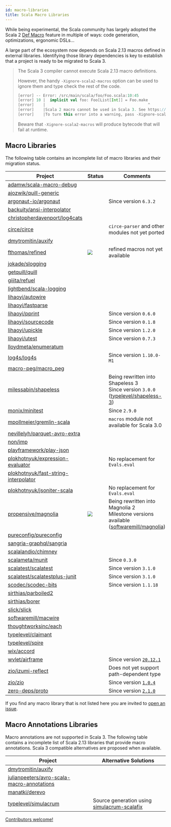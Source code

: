 ```yaml
---
id: macro-libraries
title: Scala Macro Libraries
---
```


While being experimental, the Scala community has largely adopted the Scala 2 [Def Macro](https://docs.scala-lang.org/overviews/macros/overview.html) feature in multiple of ways: code generation, optimizations, ergonomic DSLs...

A large part of the ecosystem now depends on Scala 2.13 macros defined in external libraries.
Identifying those library dependencies is key to establish that a project is ready to be migrated to Scala 3.

> The Scala 3 compiler cannot execute Scala 2.13 macro definitions.
> 
> However, the handy `-Xignore-scala2-macros` option can be used to ignore them and type check the rest of the code.
> 
> ```scala
> [error] -- Error: /src/main/scala/foo/Foo.scala:10:45 
> [error] 10 |  implicit val foo: Foo[List[Int]] = Foo.make
> [error]    |                                             ^
> [error]    |Scala 2 macro cannot be used in Scala 3. See https://dotty.epfl.ch/docs/reference/dropped-features/macros.html
> [error]    |To turn this error into a warning, pass -Xignore-scala2-macros to the compiler
> ```
>
> Beware that `-Xignore-scala2-macros` will produce bytecode that will fail at runtime.   
>

## Macro Libraries

The following table contains an incomplete list of macro libraries and their migration status.

| Project | Status | Comments |
|-|-|-|
| [adamw/scala-macro-debug](https://index.scala-lang.org/adamw/scala-macro-debug) | <i class="fas fa-times fa-lg"></i> | |
| [ajozwik/quill-generic](https://index.scala-lang.org/ajozwik/quill-generic) | <i class="fas fa-times fa-lg"></i> | |
| [argonaut-io/argonaut](https://index.scala-lang.org/argonaut-io/argonaut) | <i class="fas fa-check  fa-lg"></i> | Since version `6.3.2` |
| [backuity/ansi-interpolator](https://index.scala-lang.org/backuity/ansi-interpolator) | <i class="fas fa-times fa-lg"></i> | |
| [christopherdavenport/log4cats](https://index.scala-lang.org/ChristopherDavenport/log4cats) | <i class="fas fa-times fa-lg"></i> | |
| [circe/circe](https://index.scala-lang.org/circe/circe) | <i class="fas fa-times fa-lg"></i> | `circe-parser` and other modules not yet ported |
| [dmytromitin/auxify](https://index.scala-lang.org/dmytromitin/auxify) | <i class="fas fa-times fa-lg"></i> | |
| [fthomas/refined](https://index.scala-lang.org/fthomas/refined) | <img src="/scala-3-migration-guide/img/tilde.svg"/> | refined macros not yet available |
| [jokade/slogging](https://index.scala-lang.org/jokade/slogging) | <i class="fas fa-times fa-lg"></i> | |
| [getquill/quill](https://index.scala-lang.org/getquill/quill/) | <i class="fas fa-times fa-lg"></i> | |
| [giiita/refuel](https://index.scala-lang.org/giiita/refuel/) | <i class="fas fa-times fa-lg"></i> | |
| [lightbend/scala-logging](https://index.scala-lang.org/lightbend/scala-logging) |  <i class="fas fa-times fa-lg"></i> | |
| [lihaoyi/autowire](https://index.scala-lang.org/lihaoyi/autowire) |  <i class="fas fa-times fa-lg"></i> | |
| [lihaoyi/fastparse](https://index.scala-lang.org/lihaoyi/fastparse) |  <i class="fas fa-times fa-lg"></i> | |
| [lihaoyi/pprint](https://index.scala-lang.org/lihaoyi/pprint) | <i class="fas fa-check fa-lg"></i> | Since version `0.6.0` |
| [lihaoyi/sourcecode](https://index.scala-lang.org/lihaoyi/sourcecode) | <i class="fas fa-check fa-lg"></i> | Since version `0.1.8` |
| [lihaoyi/upickle](https://github.com/lihaoyi/upickle) | <i class="fas fa-check fa-lg"></i> | Since version `1.2.0` |
| [lihaoyi/utest](https://index.scala-lang.org/lihaoyi/utest) | <i class="fas fa-check fa-lg"></i> | Since version `0.7.3` |
| [lloydmeta/enumeratum](https://index.scala-lang.org/lloydmeta/enumeratum) | <i class="fas fa-times fa-lg"></i> | |
| [log4s/log4s](https://index.scala-lang.org/log4s/log4s) | <i class="fas fa-check fa-lg"></i> | Since version `1.10.0-M1` |
| [macro-peg/macro_peg](https://index.scala-lang.org/kmizu/macro_peg) | <i class="fas fa-times fa-lg"></i> | |
| [milessabin/shapeless](https://index.scala-lang.org/milessabin/shapeless) | <i class="fas fa-check  fa-lg"></i> | Being rewritten into Shapeless 3<br/> Since version `3.0.0` ([typelevel/shapeless-3](https://github.com/typelevel/shapeless-3)) |
| [monix/minitest](https://index.scala-lang.org/monix/minitest) | <i class="fas fa-check fa-lg"></i> | Since `2.9.0` |
| [mpollmeier/gremlin-scala](https://index.scala-lang.org/mpollmeier/gremlin-scala) |  <i class="fas fa-times fa-lg"></i> | `macros` module not available for Scala 3.0 |
| [nevillelyh/parquet-avro-extra](https://index.scala-lang.org/nevillelyh/parquet-avro-extra) |  <i class="fas fa-times fa-lg"></i> | |
| [non/imp](https://index.scala-lang.org/non/imp) |  <i class="fas fa-times fa-lg"></i> | |
| [playframework/play-json](https://index.scala-lang.org/playframework/play-json) | <i class="fas fa-times fa-lg"></i> | |
| [plokhotnyuk/expression-evaluator](https://index.scala-lang.org/plokhotnyuk/expression-evaluator) | <i class="fas fa-times fa-lg"></i> | No replacement for `Evals.eval` |
| [plokhotnyuk/fast-string-interpolator](https://index.scala-lang.org/plokhotnyuk/fast-string-interpolator) | <i class="fas fa-times fa-lg"></i> | |
| [plokhotnyuk/jsoniter-scala](https://index.scala-lang.org/plokhotnyuk/jsoniter-scala) | <i class="fas fa-times fa-lg"></i> | No replacement for `Evals.eval` |
| [propensive/magnolia](https://index.scala-lang.org/propensive/magnolia) | <img src="/scala-3-migration-guide/img/tilde.svg"/> | Being rewritten into Magnolia 2<br/> Milestone versions available ([softwaremill/magnolia](https://github.com/softwaremill/magnolia)) |
| [pureconfig/pureconfig](https://index.scala-lang.org/pureconfig/pureconfig) | <i class="fas fa-times fa-lg"></i> | |
| [sangria-graphql/sangria](https://index.scala-lang.org/sangria-graphql/sangria) | <i class="fas fa-times fa-lg"></i> | |
| [scalalandio/chimney](https://index.scala-lang.org/scalalandio/chimney) | <i class="fas fa-times fa-lg"></i> | |
| [scalameta/munit](https://index.scala-lang.org/scalameta/munit) | <i class="fas fa-check fa-lg"></i> | Since `0.3.0` |
| [scalatest/scalatest](https://index.scala-lang.org/scalatest/scalatest) | <i class="fas fa-check fa-lg"></i> | Since version `3.1.0` |
| [scalatest/scalatestplus-junit](https://index.scala-lang.org/scalatest/scalatestplus-junit) | <i class="fas fa-check fa-lg"></i> | Since version `3.1.0` |
| [scodec/scodec-bits](https://index.scala-lang.org/scodec/scodec-bits) | <i class="fas fa-check fa-lg"></i> | Since version `1.1.18` |
| [sirthias/parboiled2](https://index.scala-lang.org/sirthias/parboiled2) | <i class="fas fa-times fa-lg"></i> | |
| [sirthias/borer](https://index.scala-lang.org/sirthias/borer) | <i class="fas fa-times fa-lg"></i> | |
| [slick/slick](https://index.scala-lang.org/slick/slick) | <i class="fas fa-times fa-lg"></i> | |
| [softwaremill/macwire](https://index.scala-lang.org/softwaremill/macwire) | <i class="fas fa-times fa-lg"></i> | |
| [thoughtworksinc/each](https://index.scala-lang.org/thoughtworsinc/each) | <i class="fas fa-times fa-lg"></i> | |
| [typelevel/claimant](https://index.scala-lang.org/typelevel/claimant) | <i class="fas fa-times fa-lg"></i> | |
| [typelevel/spire](https://index.scala-lang.org/typelevel/spire) |  <i class="fas fa-times fa-lg"></i> | |
| [wix/accord](https://index.scala-lang.org/wix/accord) |  <i class="fas fa-times fa-lg"></i> | |
| [wvlet/airframe](https://index.scala-lang.org/wvlet/airframe) |  <i class="fas fa-check fa-lg"></i> | Since version [`20.12.1`](https://wvlet.org/airframe/docs/release-notes#20121) |
| [zio/izumi-reflect](https:://index.scala-lang.org/zio/izumi-reflect) | <i class="fas fa-check fa-lg"></i> | Does not yet support path-dependent type  |
| [zio/zio](https://index.scala-lang.org/zio/zio) | <i class="fas fa-check fa-lg"></i> | Since version [`1.0.4`](https://github.com/zio/zio/releases/tag/v1.0.4) |
| [zero-deps/proto](index.scala-lang.org/zero-deps/proto) | <i class="fas fa-check fa-lg"></i> | Since version [`2.1.0`](https://github.com/zero-deps/proto/releases/tag/2.1) |

If you find any macro library that is not listed here you are invited to [open an issue](https://github.com/scalacenter/scala-3-migration-guide/issues).

## Macro Annotations Libraries

Macro annotations are not supported in Scala 3.
The following table contains a incomplete list of Scala 2.13 libraries that provide macro annotations.
Scala 3 compatible alternatives are proposed when available.

| Project | Alternative Solutions |
|-|-|
| [dmytromitin/auxify](https://index.scala-lang.org/dmytromitin/auxify) | <i class="fas fa-times fa-lg"></i> |
| [julianpeeters/avro-scala-macro-annotations](https://index.scala-lang.org/julianpeeters/avro-scala-macro-annotations) | <i class="fas fa-times fa-lg"></i> |
| [manatki/derevo](https://index.scala-lang.org/manatki/derevo) | <i class="fas fa-times fa-lg"></i> |
| [typelevel/simulacrum](https://index.scala-lang.org/typelevel/simulacrum) | <i class="fas fa-check fa-lg"></i> Source generation using [simulacrum-scalafix](https://index.scala-lang.org/typelevel/simulacrum-scalafix/simulacrum-scalafix/0.5.0?target=_2.12) |

[Contributors welcome!](../contributing.md)
